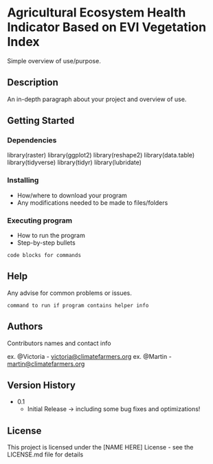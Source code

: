 # Agricultural Ecosystem Health Indicator Based on EVI Vegetation Index 

Simple overview of use/purpose.

## Description

An in-depth paragraph about your project and overview of use.

## Getting Started

### Dependencies

library(raster)
library(ggplot2)
library(reshape2)
library(data.table)
library(tidyverse)
library(tidyr)
library(lubridate)

### Installing

* How/where to download your program
* Any modifications needed to be made to files/folders

### Executing program

* How to run the program
* Step-by-step bullets
```
code blocks for commands
```

## Help

Any advise for common problems or issues.
```
command to run if program contains helper info
```

## Authors

Contributors names and contact info

ex. @Victoria - victoria@climatefarmers.org
ex. @Martin - martin@climatefarmers.org

## Version History

* 0.1
    * Initial Release -> including some bug fixes and optimizations! 

## License

This project is licensed under the [NAME HERE] License - see the LICENSE.md file for details

